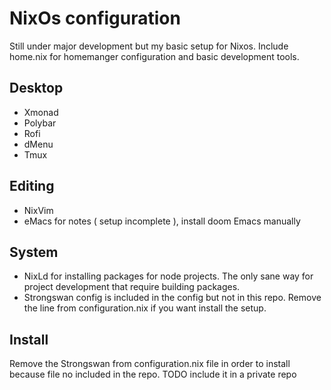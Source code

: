 # NixOs configuration
Still under major development but my basic setup for Nixos. Include home.nix for homemanger configuration and basic development tools.

## Desktop
- Xmonad
- Polybar
- Rofi
- dMenu
- Tmux

## Editing
- NixVim
- eMacs for notes ( setup incomplete ), install doom Emacs manually

## System
- NixLd for installing packages for node projects. The only sane way for project development that require building packages.
- Strongswan config is included in the config but not in this repo. Remove the line from configuration.nix if you want install the setup.

## Install
Remove the Strongswan from configuration.nix file in order to install because file no included in the repo. TODO include it in a private repo


